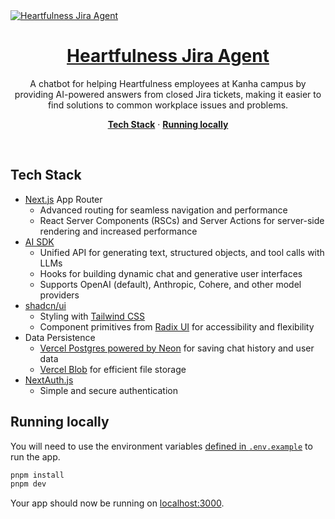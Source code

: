 <a href="https://hfn-jira-agent.vercel.app/">
<img src="https://github.com/heartfulness-ai/hfn-jira-agent/blob/main/public/images/chat-screenshot.png" alt="Heartfulness Jira Agent" />

  <h1 align="center">Heartfulness Jira Agent</h1>
</a>

<p align="center">
  A chatbot for helping Heartfulness employees at Kanha campus by providing AI-powered answers from closed Jira tickets, making it easier to find solutions to common workplace issues and problems.
</p>

<p align="center">
  <a href="#tech-stack"><strong>Tech Stack</strong></a> ·
  <a href="#running-locally"><strong>Running locally</strong></a>
</p>
<br/>

## Tech Stack

- [Next.js](https://nextjs.org) App Router
  - Advanced routing for seamless navigation and performance
  - React Server Components (RSCs) and Server Actions for server-side rendering and increased performance
- [AI SDK](https://sdk.vercel.ai/docs)
  - Unified API for generating text, structured objects, and tool calls with LLMs
  - Hooks for building dynamic chat and generative user interfaces
  - Supports OpenAI (default), Anthropic, Cohere, and other model providers
- [shadcn/ui](https://ui.shadcn.com)
  - Styling with [Tailwind CSS](https://tailwindcss.com)
  - Component primitives from [Radix UI](https://radix-ui.com) for accessibility and flexibility
- Data Persistence
  - [Vercel Postgres powered by Neon](https://vercel.com/storage/postgres) for saving chat history and user data
  - [Vercel Blob](https://vercel.com/storage/blob) for efficient file storage
- [NextAuth.js](https://github.com/nextauthjs/next-auth)
  - Simple and secure authentication

## Running locally

You will need to use the environment variables [defined in `.env.example`](.env.example) to run the app.


```bash
pnpm install
pnpm dev
```

Your app should now be running on [localhost:3000](http://localhost:3000/).
